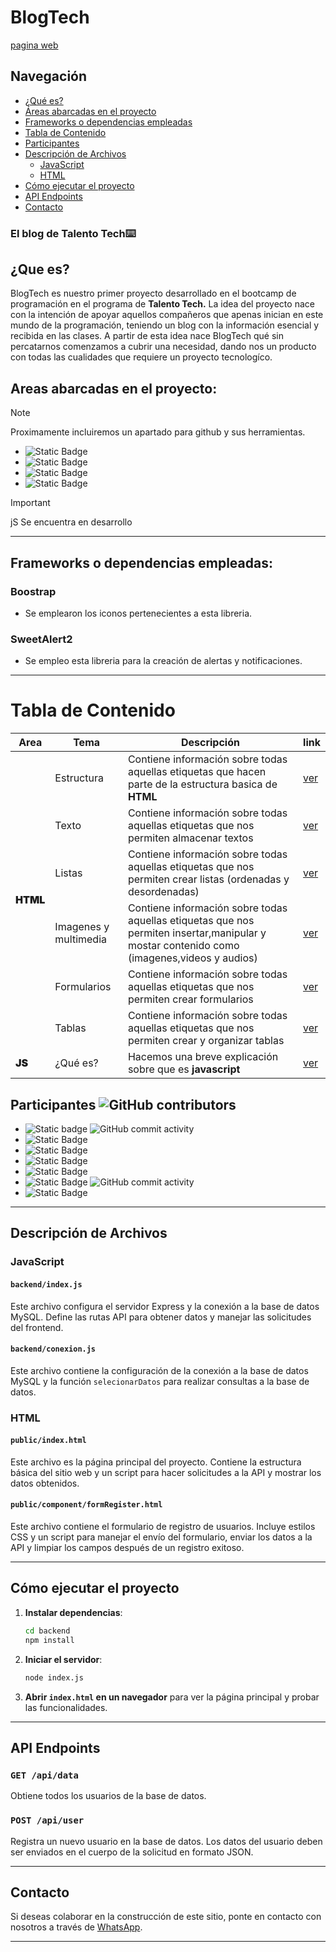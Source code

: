# BlogTech
[pagina web](https://gomezrkevinm.github.io/BlogTech/public/)

## Navegación

- [¿Qué es?](#qué-es)
- [Áreas abarcadas en el proyecto](#áreas-abarcadas-en-el-proyecto)
- [Frameworks o dependencias empleadas](#frameworks-o-dependencias-empleadas)
- [Tabla de Contenido](#tabla-de-contenido)
- [Participantes](#participantes)
- [Descripción de Archivos](#descripción-de-archivos)
  - [JavaScript](#javascript)
  - [HTML](#html)
- [Cómo ejecutar el proyecto](#cómo-ejecutar-el-proyecto)
- [API Endpoints](#api-endpoints)
- [Contacto](#contacto)

<h3>El blog de Talento Tech⌨️</h3>

## ¿Que es?
BlogTech es nuestro primer proyecto desarrollado en el bootcamp de programación en el programa de <strong>Talento Tech.</strong>
La idea del proyecto nace con la intención de apoyar aquellos compañeros que apenas inician en este mundo de la programación, teniendo un blog con la información esencial y recibida en las clases.
A partir de esta idea nace BlogTech qué sin percatarnos comenzamos a cubrir una necesidad, dando nos un producto con todas las cualidades que requiere un proyecto tecnologíco. 

## Areas abarcadas en el proyecto:
> [!NOTE]
> Proximamente incluiremos un apartado para github y sus herramientas.

- ![Static Badge](https://img.shields.io/badge/Git-comandos_basicos-black?logo=git)
- ![Static Badge](https://img.shields.io/badge/Gitlab-solo_conexion_ssh-black?logo=gitlab)
- ![Static Badge](https://img.shields.io/badge/Html-estructuras_y_etiquetas-black.svg?logo=html)
- ![Static Badge](https://img.shields.io/badge/Javascript-conceptos_basicos-black?logo=javascript)

> [!IMPORTANT]
> jS Se encuentra en desarrollo

---
## Frameworks o dependencias empleadas:

### Boostrap
 * Se emplearon los iconos pertenecientes a esta libreria.

### SweetAlert2
 * Se empleo esta libreria para la creación de alertas y notificaciones.
---

# Tabla de Contenido

<table>
  <thead>
    <th style="text-align:center">Area</th>
    <th style="text-align:center">Tema</th>
    <th style="text-align:center">Descripción</th>
    <th style="text-align:center">link</th>
  </thead>
  <tbody>
  <tr>
    <td rowspan="6" style="font-weight:900">HTML</td>
    <td>Estructura</td>
    <td>Contiene información sobre todas aquellas etiquetas que hacen parte de la estructura basica de <strong>HTML</strong></td>
    <td><a href="https://gomezrkevinm.github.io/BlogTech/public/html/html.html">ver</a></td>
  </tr>
  <tr>
    <td>Texto</td>
    <td>Contiene información sobre todas aquellas etiquetas que nos permiten almacenar textos</td>
    <td><a href="https://gomezrkevinm.github.io/BlogTech/public/html/html.html">ver</a></td>
  </tr>
  <tr>
    <td>Listas</td>
    <td>Contiene información sobre todas aquellas etiquetas que nos permiten crear listas (ordenadas y desordenadas)</td>
    <td><a href="https://gomezrkevinm.github.io/BlogTech/public/html/html.html">ver</a></td>
  </tr>
  <tr>
    <td>Imagenes y multimedia</td>
    <td>Contiene información sobre todas aquellas etiquetas que nos permiten insertar,manipular y mostar contenido como (imagenes,videos y audios)</td>
    <td><a href="https://gomezrkevinm.github.io/BlogTech/public/html/html.html">ver</a></td>
  </tr>
  <tr>
    <td>Formularios</td>
    <td>Contiene información sobre todas aquellas etiquetas que nos permiten crear formularios</td>
    <td><a href="https://gomezrkevinm.github.io/BlogTech/public/html/html.html">ver</a></td>
  </tr>
  <tr>
    <td>Tablas</td>
    <td>Contiene información sobre todas aquellas etiquetas que nos permiten crear y organizar tablas</td>
    <td><a href="https://gomezrkevinm.github.io/BlogTech/public/html/html.html">ver</a></td>
  </tr>
    <tr>
    <td style="font-weight:900">JS</td>
    <td>¿Qué es?</td>
    <td>Hacemos una breve explicación sobre que es <strong>javascript</strong></td>
    <td><a href="https://gomezrkevinm.github.io/BlogTech/public/html/js.html">ver</a></td>
  </tr>
  </tbody>
</table>

## Participantes ![GitHub contributors](https://img.shields.io/github/contributors-anon/gomezrkevinm/BlogTech)
- ![Static badge](https://img.shields.io/badge/Kevin_Gómez-000?style=for-the-badge&logo=github&logoColor=white) ![GitHub commit activity](https://img.shields.io/github/commit-activity/t/gomezrkevinm/BlogTech)
- ![Static Badge](https://img.shields.io/badge/Ivan_Quientero-000?style=for-the-badge&logo=github&logoColor=white)
- ![Static Badge](https://img.shields.io/badge/Ana_Ahumada-000?style=for-the-badge&logo=github&logoColor=white)
- ![Static Badge](https://img.shields.io/badge/Luis_Ozuna-000?style=for-the-badge&logo=github&logoColor=white)
- ![Static Badge](https://img.shields.io/badge/Jair_Hamburger-000?style=for-the-badge&logo=github&logoColor=white)
- ![Static Badge](https://img.shields.io/badge/Jailer_Vasco-000?style=for-the-badge&logo=github&logoColor=white) ![GitHub commit activity](https://img.shields.io/github/commit-activity/t/ImJay18/BlogTech)
- ![Static Badge](https://img.shields.io/badge/Yerlis_Manjarrez-000?style=for-the-badge&logo=github&logoColor=white) 

---
## Descripción de Archivos

### JavaScript

#### `backend/index.js`
Este archivo configura el servidor Express y la conexión a la base de datos MySQL. Define las rutas API para obtener datos y manejar las solicitudes del frontend.

#### `backend/conexion.js`
Este archivo contiene la configuración de la conexión a la base de datos MySQL y la función `selecionarDatos` para realizar consultas a la base de datos.

### HTML

#### `public/index.html`
Este archivo es la página principal del proyecto. Contiene la estructura básica del sitio web y un script para hacer solicitudes a la API y mostrar los datos obtenidos.

#### `public/component/formRegister.html`
Este archivo contiene el formulario de registro de usuarios. Incluye estilos CSS y un script para manejar el envío del formulario, enviar los datos a la API y limpiar los campos después de un registro exitoso.

---

## Cómo ejecutar el proyecto

1. **Instalar dependencias**:
    ```sh
    cd backend
    npm install
    ```

2. **Iniciar el servidor**:
    ```sh
    node index.js
    ```

3. **Abrir `index.html` en un navegador** para ver la página principal y probar las funcionalidades.

---

## API Endpoints

### `GET /api/data`
Obtiene todos los usuarios de la base de datos.

### `POST /api/user`
Registra un nuevo usuario en la base de datos. Los datos del usuario deben ser enviados en el cuerpo de la solicitud en formato JSON.

---

## Contacto

Si deseas colaborar en la construcción de este sitio, ponte en contacto con nosotros a través de [WhatsApp](https://api.whatsapp.com/send?phone=573215970852&text=hola%20quiero%20participar%20en%20el%20blog%20de%20talento%20tech:).

---
